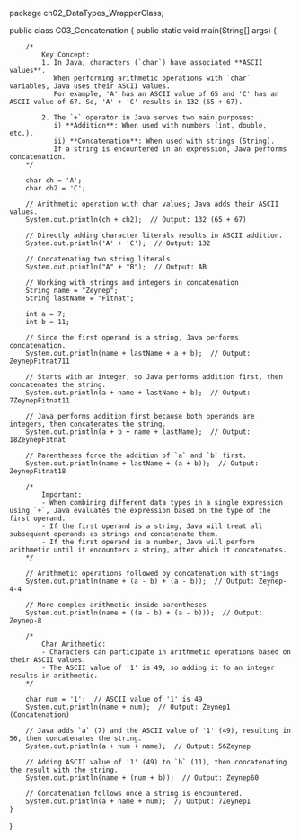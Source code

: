 package ch02_DataTypes_WrapperClass;

public class C03_Concatenation {
    public static void main(String[] args) {

        /*
            Key Concept: 
            1. In Java, characters (`char`) have associated **ASCII values**.
               When performing arithmetic operations with `char` variables, Java uses their ASCII values.
               For example, 'A' has an ASCII value of 65 and 'C' has an ASCII value of 67. So, 'A' + 'C' results in 132 (65 + 67).
               
            2. The `+` operator in Java serves two main purposes:
               i) **Addition**: When used with numbers (int, double, etc.).
               ii) **Concatenation**: When used with strings (String).
               If a string is encountered in an expression, Java performs concatenation.
        */

        char ch = 'A';
        char ch2 = 'C';

        // Arithmetic operation with char values; Java adds their ASCII values.
        System.out.println(ch + ch2);  // Output: 132 (65 + 67)

        // Directly adding character literals results in ASCII addition.
        System.out.println('A' + 'C');  // Output: 132

        // Concatenating two string literals
        System.out.println("A" + "B");  // Output: AB

        // Working with strings and integers in concatenation
        String name = "Zeynep";
        String lastName = "Fitnat";

        int a = 7;
        int b = 11;

        // Since the first operand is a string, Java performs concatenation.
        System.out.println(name + lastName + a + b);  // Output: ZeynepFitnat711

        // Starts with an integer, so Java performs addition first, then concatenates the string.
        System.out.println(a + name + lastName + b);  // Output: 7ZeynepFitnat11

        // Java performs addition first because both operands are integers, then concatenates the string.
        System.out.println(a + b + name + lastName);  // Output: 18ZeynepFitnat

        // Parentheses force the addition of `a` and `b` first.
        System.out.println(name + lastName + (a + b));  // Output: ZeynepFitnat18

        /*
            Important:
            - When combining different data types in a single expression using `+`, Java evaluates the expression based on the type of the first operand.
            - If the first operand is a string, Java will treat all subsequent operands as strings and concatenate them.
            - If the first operand is a number, Java will perform arithmetic until it encounters a string, after which it concatenates.
        */

        // Arithmetic operations followed by concatenation with strings
        System.out.println(name + (a - b) + (a - b));  // Output: Zeynep-4-4

        // More complex arithmetic inside parentheses
        System.out.println(name + ((a - b) + (a - b)));  // Output: Zeynep-8

        /*
            Char Arithmetic:
            - Characters can participate in arithmetic operations based on their ASCII values.
            - The ASCII value of '1' is 49, so adding it to an integer results in arithmetic.
        */
        
        char num = '1';  // ASCII value of '1' is 49
        System.out.println(name + num);  // Output: Zeynep1 (Concatenation)

        // Java adds `a` (7) and the ASCII value of '1' (49), resulting in 56, then concatenates the string.
        System.out.println(a + num + name);  // Output: 56Zeynep

        // Adding ASCII value of '1' (49) to `b` (11), then concatenating the result with the string.
        System.out.println(name + (num + b));  // Output: Zeynep60

        // Concatenation follows once a string is encountered.
        System.out.println(a + name + num);  // Output: 7Zeynep1
    }
}
